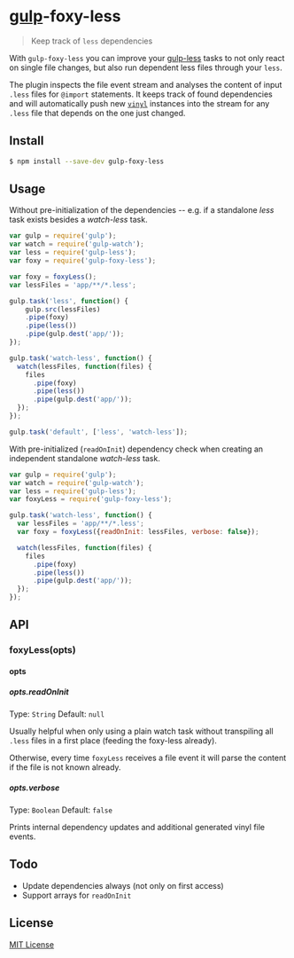 # [gulp](http://gulpjs.com)-foxy-less

> Keep track of `less` dependencies

With `gulp-foxy-less` you can improve your 
[gulp-less](https://github.com/plus3network/gulp-less) tasks 
to not only react on single file changes, but also run dependent less 
files through your `less`.

The plugin inspects the file event stream and analyses the content of
input `.less` files for `@import` statements. It keeps track of found dependencies 
and will automatically push new [`vinyl`](https://github.com/wearefractal/vinyl)
instances into the stream for any `.less` file that depends on the one 
just changed.


## Install

```sh
$ npm install --save-dev gulp-foxy-less
```

## Usage

Without pre-initialization of the dependencies -- e.g. if a standalone *less* 
task exists besides a *watch-less* task. 

```js
var gulp = require('gulp');
var watch = require('gulp-watch');
var less = require('gulp-less');
var foxy = require('gulp-foxy-less');

var foxy = foxyLess();
var lessFiles = 'app/**/*.less';

gulp.task('less', function() {
	gulp.src(lessFiles)
    .pipe(foxy)
    .pipe(less())
    .pipe(gulp.dest('app/'));
});

gulp.task('watch-less', function() {
  watch(lessFiles, function(files) {
    files
      .pipe(foxy)
      .pipe(less())
      .pipe(gulp.dest('app/'));
  });
});

gulp.task('default', ['less', 'watch-less']);
```

With pre-initialized (`readOnInit`) dependency check when creating an
independent standalone *watch-less* task.

```js
var gulp = require('gulp');
var watch = require('gulp-watch');
var less = require('gulp-less');
var foxyLess = require('gulp-foxy-less');

gulp.task('watch-less', function() {
  var lessFiles = 'app/**/*.less';
  var foxy = foxyLess({readOnInit: lessFiles, verbose: false});

  watch(lessFiles, function(files) {
    files
      .pipe(foxy)
      .pipe(less())
      .pipe(gulp.dest('app/'));
  });
});
```

## API

### foxyLess(opts)

#### opts
##### opts.readOnInit

Type: `String`
Default: `null`

Usually helpful when only using a plain watch task without 
transpiling all `.less` files in a first place (feeding the foxy-less already).

Otherwise, every time `foxyLess` receives a file event it will parse the 
content if the file is not known already. 

##### opts.verbose

Type: `Boolean`
Default: `false`

Prints internal dependency updates and additional generated vinyl file events.


## Todo

* Update dependencies always (not only on first access)
* Support arrays for `readOnInit`

## License

[MIT License](http://en.wikipedia.org/wiki/MIT_License)
